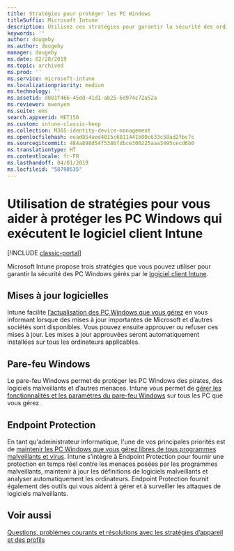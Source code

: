 ```yaml
---
title: Stratégies pour protéger les PC Windows
titleSuffix: Microsoft Intune
description: Utilisez ces stratégies pour garantir la sécurité des ordinateurs Windows quand ils sont gérés par le logiciel client Intune.
keywords: ''
author: dougeby
ms.author: dougeby
manager: dougeby
ms.date: 02/28/2019
ms.topic: archived
ms.prod: ''
ms.service: microsoft-intune
ms.localizationpriority: medium
ms.technology: ''
ms.assetid: d081f466-45dd-41d1-ab25-6d974c72a52a
ms.reviewer: owenyen
ms.suite: ems
search.appverid: MET150
ms.custom: intune-classic-keep
ms.collection: M365-identity-device-management
ms.openlocfilehash: eead854aed4015c6811441b00c633c58ad2fbc7c
ms.sourcegitcommit: 484a898d54f5386fdbce300225aaa3495cecd6b0
ms.translationtype: HT
ms.contentlocale: fr-FR
ms.lasthandoff: 04/01/2019
ms.locfileid: "58798535"
---
```

# <a name="use-policies-to-help-protect-windows-pcs-that-run-the-intune-client-software"></a>Utilisation de stratégies pour vous aider à protéger les PC Windows qui exécutent le logiciel client Intune

[!INCLUDE [classic-portal](includes/classic-portal.md)]

Microsoft Intune propose trois stratégies que vous pouvez utiliser pour garantir la sécurité des PC Windows gérés par le [logiciel client Intune](manage-windows-pcs-with-microsoft-intune.md).


## <a name="software-updates"></a>Mises à jour logicielles

Intune facilite [l’actualisation des PC Windows que vous gérez](keep-windows-pcs-up-to-date-with-software-updates-in-microsoft-intune.md) en vous informant lorsque des mises à jour importantes de Microsoft et d’autres sociétés sont disponibles. Vous pouvez ensuite approuver ou refuser ces mises à jour. Les mises à jour approuvées seront automatiquement installées sur tous les ordinateurs applicables.

## <a name="windows-firewall"></a>Pare-feu Windows

Le pare-feu Windows permet de protéger les PC Windows des pirates, des logiciels malveillants et d’autres menaces. Intune vous permet de [gérer les fonctionnalités et les paramètres du pare-feu Windows](help-protect-windows-pcs-using-windows-firewall-policies-in-microsoft-intune.md) sur tous les PC que vous gérez.

## <a name="endpoint-protection"></a>Endpoint Protection

En tant qu'administrateur informatique, l'une de vos principales priorités est de [maintenir les PC Windows que vous gérez libres de tous programmes malveillants et virus](help-secure-windows-pcs-with-endpoint-protection-for-microsoft-intune.md). Intune s’intègre à Endpoint Protection pour fournir une protection en temps réel contre les menaces posées par les programmes malveillants, maintenir à jour les définitions de logiciels malveillants et analyser automatiquement les ordinateurs. Endpoint Protection fournit également des outils qui vous aident à gérer et à surveiller les attaques de logiciels malveillants.

## <a name="see-also"></a>Voir aussi

[Questions, problèmes courants et résolutions avec les stratégies d’appareil et des profils](device-profile-troubleshoot.md)
